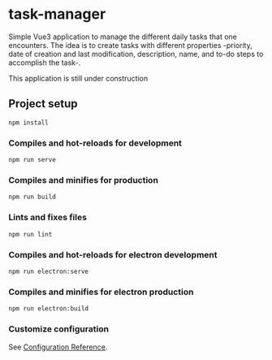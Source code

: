 # task-manager
Simple Vue3 application to manage the different daily tasks that one encounters. The idea is to create tasks with different properties -priority, date of creation and last modification, description, name, and to-do steps to accomplish the task-.

This application is still under construction


## Project setup
```
npm install
```

### Compiles and hot-reloads for development
```
npm run serve
```

### Compiles and minifies for production
```
npm run build
```

### Lints and fixes files
```
npm run lint
```

### Compiles and hot-reloads for electron development
```
npm run electron:serve
```

### Compiles and minifies for electron production
```
npm run electron:build
```


### Customize configuration
See [Configuration Reference](https://cli.vuejs.org/config/).
